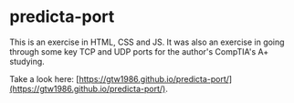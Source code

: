 # predicta-port
This is an exercise in HTML, CSS and JS. It was also an exercise in going through some key TCP and UDP ports for the author's CompTIA's A+ studying.

Take a look here: [https://gtw1986.github.io/predicta-port/](https://gtw1986.github.io/predicta-port/).
